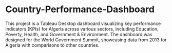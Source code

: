 # Country-Performance-Dashboard
This project is a Tableau Desktop dashboard visualizing key performance indicators (KPIs) for Algeria across various sectors, including Education, Poverty, Health, and Government &amp; Environment. The dashboard was designed for the World Government Summit, showcasing data from 2013 for Algeria with comparisons to other countries.
